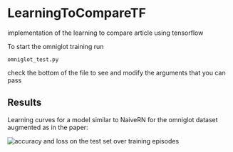 # LearningToCompareTF
implementation of the learning to compare article using tensorflow

To start the omniglot training run
```
omniglot_test.py
```

check the bottom of the file to see and modify the arguments that you can pass

## Results
Learning curves for a model similar to NaiveRN for the omniglot dataset augmented as in the paper:

![accuracy and loss on the test set over training episodes](https://github.com/prolearner/LearningToCompareTF/blob/master/plots/omniglot_plots.png)
